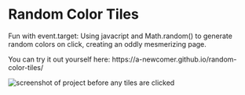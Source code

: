 <h1>Random Color Tiles</h1>
    Fun with event.target: Using javacript and Math.random() to generate random colors on click, creating an oddly mesmerizing page.
    <br/>
    
   
   <p>You can try it out yourself here: https://a-newcomer.github.io/random-color-tiles/</p>

   <img alt="screenshot of project before any tiles are clicked" src="https://github.com/a-newcomer/random-color-tiles/blob/main/assets/random-color-tiles-color.png" />
